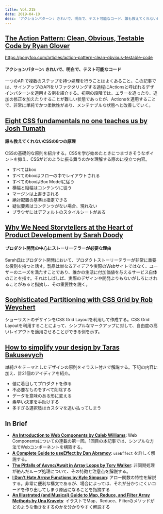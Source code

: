 ```yaml
---
title: Vol.215
date: 2019-04-10
desc: 'アクションパターン: きれいで、明白で、テスト可能なコード、誰も教えてくれないCSSの8つの原理、プロダクト開発の中心にストーリーテラーが必要な理由、ほか計10リンク'
---
```


## [The Action Pattern: Clean, Obvious, Testable Code by Ryan Glover](https://ponyfoo.com/articles/action-pattern-clean-obvious-testable-code)
https://ponyfoo.com/articles/action-pattern-clean-obvious-testable-code

#### アクションパターン: きれいで、明白で、テスト可能なコード

一つのAPIで複数のステップを持つ処理を行うことはよくあること。この記事では、サインアップのAPIをリファクタリングする過程にActionsと呼ばれるデザインパターンを適用する例を紹介する。初期の段階では、エラーを追ったり、追加の修正を加えたりすることが難しい状態であったが、Actionsを適用することで、非常に単純でかつ柔軟性があり、メンテナブルな状態へと改善していく。

## [Eight CSS fundamentals no one teaches us by Josh Tumath](https://joshtumath.uk/2019/04/03/eight-css-fundamentals-no-one-teaches-us.html)

#### 誰も教えてくれないCSSの8つの原理

CSSの基礎的な原則を紹介する。CSSを学び始めたときにつまづきそうなポイントを抑え、CSSがどのように振る舞うのかを理解する際のに役立つ内容。

- すべてはbox
- すべてのboxはフローの中でレイアウトされる
- すべてのboxはBox Modelに従う
- 横幅と縦幅はコンテンツに従う
- マージンは上書きされる
- 絶対配置の基準は指定できる
- 疑似要素はコンテンツがない場合、現れない
- ブラウザにはデフォルトのスタイルシートがある

## [Why We Need Storytellers at the Heart of Product Development by Sarah Doody](https://uxmag.com/articles/why-we-need-storytellers-at-the-heart-of-product-development)

#### プロダクト開発の中心にストーリーテラーが必要な理由

Sarah氏はプロダクト開発において、プロダクトストーリーテラーが非常に重要な役割を持つと話す。製品は単なるアイデアや実際のWebサイトではなく、ユーザーのニーズを満たすことであり、誰かの生活に付加価値を与えるサービス自体のことを指す。それはしばしば、実際のデザインや開発よりもないがしろにされることがあると指摘し、その重要性を説く。

## [Sophisticated Partitioning with CSS Grid by Rob Weychert](https://v6.robweychert.com/blog/2019/03/css-grid-sophisticated-partitioning/)

ショーリストのデザインをCSS Grid Layoutを利用して作成する。CSS Grid Layoutを利用することによって、シンプルなマークアップに対して、自由度の高いレイアウトを適用させることができる例を示す。

## [How to simplify your design by Taras Bakusevych](https://uxplanet.org/how-to-simplify-your-design-69d97fde11b9)

単純さをテーマとしたデザインの原則をイラスト付きで解説する。下記の内容に加え、計21個のアイディアを紹介。

- 値に着目してプロダクトを作る
- 不必要なものをすべて削除する
- データを意味のある形に変える
- 素早い決定を手助けする
- 多すぎる選択肢はカスタマを追い払ってしまう

## In Brief
- [**An Introduction to Web Components by Caleb Williams**](https://css-tricks.com/an-introduction-to-web-components/): Web Componentsについての連載の第一回。1回目の本記事では、シンプルな方法でWebコンポーネントを構築する。
- [**A Complete Guide to useEffect by Dan Abramov**](https://overreacted.io/a-complete-guide-to-useeffect/): `useEffect` を詳しく解説する。
- [**The Pitfalls of Async/Await in Array Loops by Tory Walker**](https://medium.com/dailyjs/the-pitfalls-of-async-await-in-array-loops-cf9cf713bfeb): 非同期処理が絡んだループ処理について、その特徴と注意点を解説する。
- [**I Don’t Hate Arrow Functions by Kyle Simpson**](https://davidwalsh.name/i-dont-hate-arrow-functions): アロー関数の特性を解説する。非常に便利な構文であるが、場合によっては、それが分かりにくいコードを作り出してしまう原因になることを指摘する
- [**An Illustrated (and Musical) Guide to Map, Reduce, and Filter Array Methods by Una Kravets**](https://css-tricks.com/an-illustrated-and-musical-guide-to-map-reduce-and-filter-array-methods/): イラストでMap、Reduce、Filterのメソッドがどのような働きをするのかを分かりやすく解説する

